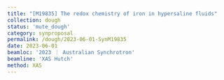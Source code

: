 ```yaml
---
title: "[M19835] The redox chemistry of iron in hypersaline fluids"
collection: dough
status: 'mute_dough'
category: synproposal
permalink: /dough/2023-06-01-SynM19835
date: 2023-06-01
beamloc: '2023 ｜ Australian Synchrotron'
beamline: 'XAS Hutch'
method: XAS
---
```


